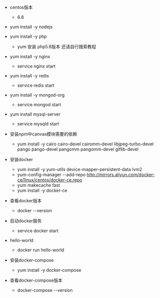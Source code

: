 * centos版本
    - 6.8

* yum install -y nodejs

* yum install -y php
    - yum 安装 php5.6版本 还请自行搜索教程

* yum install -y nginx
    - service nginx start

* yum install -y redis
    - service redis start

* yum install -y mongod-org
    - service mongod start

* yum install mysql-server
    - service mysqld start

* 安装npm中canvas模块需要的依赖
    - yum install -y cairo cairo-devel cairomm-devel libjpeg-turbo-devel pango pango-devel pangomm pangomm-devel giflib-devel

* 安装docker
    - yum install -y yum-utils device-mapper-persistent-data lvm2
    - yum-config-manager --add-repo http://mirrors.aliyun.com/docker-ce/linux/centos/docker-ce.repo
    - yum makecache fast
    - yum install -y docker-ce
* 查看docker版本
    - docker --version
* 启动docker服务
    - service docker start
* hello-world
    - docker run hello-world
* 安装docker-compose
    - yum install -y docker-compose
* 查看docker-compose版本
    - docker-compose --version
